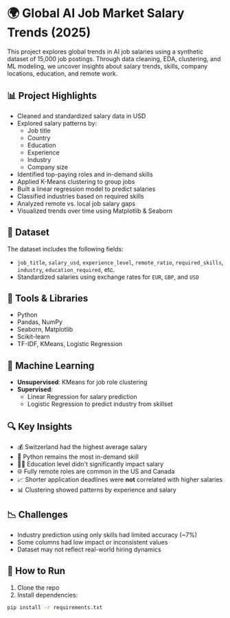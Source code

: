 # 🌍 Global AI Job Market Salary Trends (2025)

This project explores global trends in AI job salaries using a synthetic dataset of 15,000 job postings. Through data cleaning, EDA, clustering, and ML modeling, we uncover insights about salary trends, skills, company locations, education, and remote work.

## 📊 Project Highlights

- Cleaned and standardized salary data in USD
- Explored salary patterns by:
  - Job title
  - Country
  - Education
  - Experience
  - Industry
  - Company size
- Identified top-paying roles and in-demand skills
- Applied K-Means clustering to group jobs
- Built a linear regression model to predict salaries
- Classified industries based on required skills
- Analyzed remote vs. local job salary gaps
- Visualized trends over time using Matplotlib & Seaborn

## 📁 Dataset

The dataset includes the following fields:

- `job_title`, `salary_usd`, `experience_level`, `remote_ratio`, `required_skills`, `industry`, `education_required`, etc.
- Standardized salaries using exchange rates for `EUR`, `GBP`, and `USD`

## 📌 Tools & Libraries

- Python
- Pandas, NumPy
- Seaborn, Matplotlib
- Scikit-learn
- TF-IDF, KMeans, Logistic Regression

## 🤖 Machine Learning

- **Unsupervised**: KMeans for job role clustering
- **Supervised**: 
  - Linear Regression for salary prediction
  - Logistic Regression to predict industry from skillset

## 🔍 Key Insights

- 💰 Switzerland had the highest average salary
- 🧠 Python remains the most in-demand skill
- 🧑‍🎓 Education level didn't significantly impact salary
- 🌐 Fully remote roles are common in the US and Canada
- 📈 Shorter application deadlines were **not** correlated with higher salaries
- 📊 Clustering showed patterns by experience and salary

## 📉 Challenges

- Industry prediction using only skills had limited accuracy (~7%)
- Some columns had low impact or inconsistent values
- Dataset may not reflect real-world hiring dynamics

## 🚀 How to Run

1. Clone the repo
2. Install dependencies:

```bash
pip install -r requirements.txt
